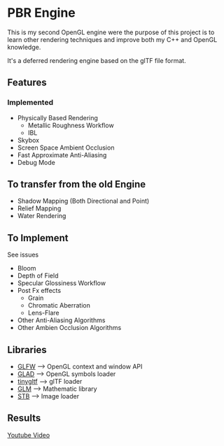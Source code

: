# PBR Engine

This is my second OpenGL engine were the purpose of this project is to learn other rendering techniques and improve both my C++ and OpenGL knowledge.

It's a deferred rendering engine based on the glTF file format. 

## Features

### Implemented
- Physically Based Rendering
  - Metallic Roughness Workflow
  - IBL
- Skybox
- Screen Space Ambient Occlusion
- Fast Approximate Anti-Aliasing
- Debug Mode

## To transfer from the old Engine
- Shadow Mapping (Both Directional and Point)
- Relief Mapping
- Water Rendering

## To Implement
See issues
- Bloom
- Depth of Field
- Specular Glossiness Workflow
- Post Fx effects
  - Grain
  - Chromatic Aberration
  - Lens-Flare  
- Other Anti-Aliasing Algorithms
- Other Ambien Occlusion Algorithms


## Libraries
- [GLFW](https://www.glfw.org/) --> OpenGL context and window API
- [GLAD](https://github.com/Dav1dde/glad) --> OpenGL symbols loader
- [tinygltf](https://github.com/syoyo/tinygltf) --> glTF loader
- [GLM](https://glm.g-truc.net/0.9.2/api/index.html) --> Mathematic library
- [STB](https://github.com/nothings/stb) --> Image loader

## Results

[Youtube Video](https://www.youtube.com/watch?v=GBET792NKIw)

